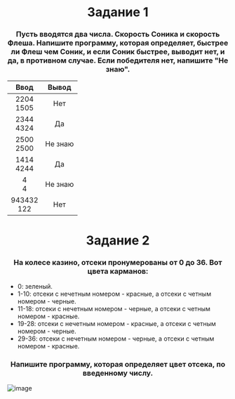<h1 align="center">Задание 1</h1>
<h3 align="center">Пусть вводятся два числа. Скорость Соника и скорость Флеша. Напишите программу, которая определяет,  быстрее ли Флеш чем Соник, и если Соник быстрее, выводит нет, и да, в противном случае. Если победителя нет, напишите "Не знаю".</h3>

| Ввод   | Вывод |
| :----: |:-----:|
| 2204<br />1505 | Нет |
| 2344<br />4324 | Да |
| 2500<br />2500 | Не знаю |
| 1414<br />4244 | Да |
| 4<br />4 | Не знаю |
| 943432<br />122 | Нет |

<h1 align="center">Задание 2</h1>
<h3 align="center">На колесе казино, отсеки пронумерованы от 0 до 36. Вот цвета карманов:</h3>

* 0: зеленый.
* 1-10: отсеки с нечетным номером - красные, а отсеки с четным номером - черные.
* 11-18: отсеки с нечетным номером - черные, а отсеки с четным номером - красные.
* 19-28: отсеки с нечетным номером - красные, а отсеки с четным номером - черные.
* 29-36: отсеки с нечетным номером - черные, а отсеки с четным номером - красные.

<h3 align="center">Напишите программу, которая определяет цвет отсека, по введенному числу.</h3>

![image](https://github.com/HonestGiftless/IT-CUBE/assets/113893391/502789f1-97f8-405a-aab2-eb0468e459d3)
